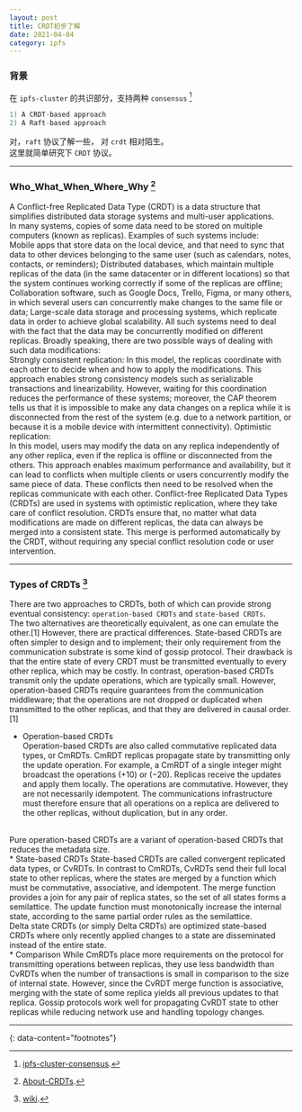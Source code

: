 ```yaml
---
layout: post
title: CRDT初步了解
date: 2021-04-04
category: ipfs
---
```


### 背景
在 `ipfs-cluster` 的共识部分，支持两种 `consensus` [^3]   
```go
1) A CRDT-based approach  
2) A Raft-based approach  
```
对，`raft` 协议了解一些， 对 `crdt` 相对陌生。  
这里就简单研究下 `CRDT` 协议。  

***

### Who_What_When_Where_Why [^1]  
A Conflict-free Replicated Data Type (CRDT) is a data structure that simplifies distributed data storage systems and multi-user applications.
<br/>
In many systems, copies of some data need to be stored on multiple computers (known as replicas). Examples of such systems include:
<br/>
Mobile apps that store data on the local device, and that need to sync that data to other devices belonging to the same user (such as calendars, notes, contacts, or reminders);
Distributed databases, which maintain multiple replicas of the data (in the same datacenter or in different locations) so that the system continues working correctly if some of the replicas are offline;
Collaboration software, such as Google Docs, Trello, Figma, or many others, in which several users can concurrently make changes to the same file or data;
Large-scale data storage and processing systems, which replicate data in order to achieve global scalability.
All such systems need to deal with the fact that the data may be concurrently modified on different replicas. Broadly speaking, there are two possible ways of dealing with such data modifications:
<br/>
Strongly consistent replication:
In this model, the replicas coordinate with each other to decide when and how to apply the modifications. This approach enables strong consistency models such as serializable transactions and linearizability. However, waiting for this coordination reduces the performance of these systems; moreover, the CAP theorem tells us that it is impossible to make any data changes on a replica while it is disconnected from the rest of the system (e.g. due to a network partition, or because it is a mobile device with intermittent connectivity).
Optimistic replication:
<br/>
In this model, users may modify the data on any replica independently of any other replica, even if the replica is offline or disconnected from the others. This approach enables maximum performance and availability, but it can lead to conflicts when multiple clients or users concurrently modify the same piece of data. These conflicts then need to be resolved when the replicas communicate with each other.
Conflict-free Replicated Data Types (CRDTs) are used in systems with optimistic replication, where they take care of conflict resolution. CRDTs ensure that, no matter what data modifications are made on different replicas, the data can always be merged into a consistent state. This merge is performed automatically by the CRDT, without requiring any special conflict resolution code or user intervention.

***

### Types of CRDTs [^2]
There are two approaches to CRDTs, both of which can provide strong eventual consistency: `operation-based CRDTs` and `state-based CRDTs`.
<br/>
The two alternatives are theoretically equivalent, as one can emulate the other.[1] However, there are practical differences. State-based CRDTs are often simpler to design and to implement; their only requirement from the communication substrate is some kind of gossip protocol. Their drawback is that the entire state of every CRDT must be transmitted eventually to every other replica, which may be costly. In contrast, operation-based CRDTs transmit only the update operations, which are typically small. However, operation-based CRDTs require guarantees from the communication middleware; that the operations are not dropped or duplicated when transmitted to the other replicas, and that they are delivered in causal order.[1]
<br/>
* Operation-based CRDTs  
Operation-based CRDTs are also called commutative replicated data types, or CmRDTs. CmRDT replicas propagate state by transmitting only the update operation. For example, a CmRDT of a single integer might broadcast the operations (+10) or (−20). Replicas receive the updates and apply them locally. The operations are commutative. However, they are not necessarily idempotent. The communications infrastructure must therefore ensure that all operations on a replica are delivered to the other replicas, without duplication, but in any order.
<br/>
Pure operation-based CRDTs are a variant of operation-based CRDTs that reduces the metadata size.
<br/>
* State-based CRDTs  
State-based CRDTs are called convergent replicated data types, or CvRDTs. In contrast to CmRDTs, CvRDTs send their full local state to other replicas, where the states are merged by a function which must be commutative, associative, and idempotent. The merge function provides a join for any pair of replica states, so the set of all states forms a semilattice. The update function must monotonically increase the internal state, according to the same partial order rules as the semilattice.
<br/>
Delta state CRDTs (or simply Delta CRDTs) are optimized state-based CRDTs where only recently applied changes to a state are disseminated instead of the entire state.
<br/>
* Comparison  
While CmRDTs place more requirements on the protocol for transmitting operations between replicas, they use less bandwidth than CvRDTs when the number of transactions is small in comparison to the size of internal state. However, since the CvRDT merge function is associative, merging with the state of some replica yields all previous updates to that replica. Gossip protocols work well for propagating CvRDT state to other replicas while reducing network use and handling topology changes.

---
{: data-content="footnotes"}

[^1]: [About-CRDTs](https://crdt.tech/).  
[^2]: [wiki](https://en.wikipedia.org/wiki/Conflict-free_replicated_data_type).  
[^3]: [ipfs-cluster-consensus](https://cluster.ipfs.io/documentation/deployment/architecture/).  
